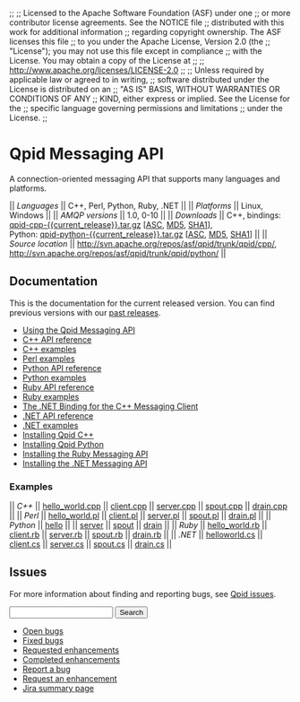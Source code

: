 ;;
;; Licensed to the Apache Software Foundation (ASF) under one
;; or more contributor license agreements.  See the NOTICE file
;; distributed with this work for additional information
;; regarding copyright ownership.  The ASF licenses this file
;; to you under the Apache License, Version 2.0 (the
;; "License"); you may not use this file except in compliance
;; with the License.  You may obtain a copy of the License at
;; 
;;   http://www.apache.org/licenses/LICENSE-2.0
;; 
;; Unless required by applicable law or agreed to in writing,
;; software distributed under the License is distributed on an
;; "AS IS" BASIS, WITHOUT WARRANTIES OR CONDITIONS OF ANY
;; KIND, either express or implied.  See the License for the
;; specific language governing permissions and limitations
;; under the License.
;;

# Qpid Messaging API

A connection-oriented messaging API that supports many languages and
platforms.

  || *Languages* || C++, Perl, Python, Ruby, .NET ||
  || *Platforms* || Linux, Windows ||
  || *AMQP versions* || 1.0, 0-10 ||
  || *Downloads* || C++, bindings: [qpid-cpp-{{current_release}}.tar.gz](http://www.apache.org/dyn/closer.cgi/qpid/{{current_release}}/qpid-cpp-{{current_release}}.tar.gz) \[[ASC](http://www.apache.org/dist/qpid/{{current_release}}/qpid-cpp-{{current_release}}.tar.gz.asc), [MD5](http://www.apache.org/dist/qpid/{{current_release}}/qpid-cpp-{{current_release}}.tar.gz.md5), [SHA1](http://www.apache.org/dist/qpid/{{current_release}}/qpid-cpp-{{current_release}}.tar.gz.sha1)],<br/>Python: [qpid-python-{{current_release}}.tar.gz](http://www.apache.org/dyn/closer.cgi/qpid/{{current_release}}/qpid-python-{{current_release}}.tar.gz) \[[ASC](http://www.apache.org/dist/qpid/{{current_release}}/qpid-python-{{current_release}}.tar.gz.asc), [MD5](http://www.apache.org/dist/qpid/{{current_release}}/qpid-python-{{current_release}}.tar.gz.md5), [SHA1](http://www.apache.org/dist/qpid/{{current_release}}/qpid-python-{{current_release}}.tar.gz.sha1)] ||
  || *Source location* ||  <http://svn.apache.org/repos/asf/qpid/trunk/qpid/cpp/>,<br/> <http://svn.apache.org/repos/asf/qpid/trunk/qpid/python/> ||

## Documentation

This is the documentation for the current released version.  You can
find previous versions with our
[past releases]({{site_url}}/releases/index.html#past-releases).

<div class="two-column" markdown="1">

 - [Using the Qpid Messaging API]({{current_release_url}}/programming/book/ch02.html)
 - [C++ API reference]({{current_release_url}}/messaging-api/cpp/api/index.html)
 - [C++ examples]({{current_release_url}}/messaging-api/cpp/examples/index.html)
 - [Perl examples]({{current_release_url}}/messaging-api/perl/examples/index.html)
 - [Python API reference]({{current_release_url}}/messaging-api/python/api/index.html)
 - [Python examples]({{current_release_url}}/messaging-api/python/examples/index.html)
 - [Ruby API reference]({{current_release_url}}/messaging-api/ruby/api/index.html)
 - [Ruby examples]({{current_release_url}}/messaging-api/ruby/examples/index.html)
 - [The .NET Binding for the C++ Messaging Client]({{current_release_url}}/programming/book/ch05.html)
 - [.NET API reference]({{current_release_url}}/messaging-api/dotnet/api/index.html)
 - [.NET examples]({{current_release_url}}/messaging-api/dotnet/examples/index.html)
 - [Installing Qpid C++](http://svn.apache.org/repos/asf/qpid/tags/{{current_release}}/qpid/cpp/INSTALL)
 - [Installing Qpid Python](http://svn.apache.org/repos/asf/qpid/tags/{{current_release}}/qpid/python/README.txt)
 - [Installing the Ruby Messaging API](http://svn.apache.org/repos/asf/qpid/tags/{{current_release}}/qpid/cpp/bindings/qpid/ruby/README.rdoc)
 - [Installing the .NET Messaging API](http://svn.apache.org/repos/asf/qpid/tags/{{current_release}}/qpid/cpp/bindings/qpid/dotnet/ReadMe.txt)

</div>

### Examples

  || *C++* || [hello_world.cpp]({{current_release_url}}/messaging-api/cpp/examples/hello_world.cpp.html) || [client.cpp]({{current_release_url}}/messaging-api/cpp/examples/client.cpp.html) || [server.cpp]({{current_release_url}}/messaging-api/cpp/examples/server.cpp.html) || [spout.cpp]({{current_release_url}}/messaging-api/cpp/examples/spout.cpp.html) || [drain.cpp]({{current_release_url}}/messaging-api/cpp/examples/drain.cpp.html) ||
  || *Perl* || [hello_world.pl]({{current_release_url}}/messaging-api/perl/examples/hello_world.pl.html) || [client.pl]({{current_release_url}}/messaging-api/perl/examples/client.pl.html) || [server.pl]({{current_release_url}}/messaging-api/perl/examples/server.pl.html) || [spout.pl]({{current_release_url}}/messaging-api/perl/examples/spout.pl.html) || [drain.pl]({{current_release_url}}/messaging-api/perl/examples/drain.pl.html) ||
  || *Python* || [hello]({{current_release_url}}/messaging-api/python/examples/hello.html) ||  || [server]({{current_release_url}}/messaging-api/python/examples/server.html) || [spout]({{current_release_url}}/messaging-api/python/examples/spout.html) || [drain]({{current_release_url}}/messaging-api/python/examples/drain.html) ||
  || *Ruby* || [hello_world.rb]({{current_release_url}}/messaging-api/ruby/examples/hello_world.rb.html) || [client.rb]({{current_release_url}}/messaging-api/ruby/examples/client.rb.html) || [server.rb]({{current_release_url}}/messaging-api/ruby/examples/server.rb.html) || [spout.rb]({{current_release_url}}/messaging-api/ruby/examples/spout.rb.html) || [drain.rb]({{current_release_url}}/messaging-api/ruby/examples/drain.rb.html) ||
  || *.NET* || [helloworld.cs]({{current_release_url}}/messaging-api/dotnet/examples/csharp.example.helloworld.cs.html) || [client.cs]({{current_release_url}}/messaging-api/dotnet/examples/csharp.example.client.cs.html) || [server.cs]({{current_release_url}}/messaging-api/dotnet/examples/csharp.example.server.cs.html) || [spout.cs]({{current_release_url}}/messaging-api/dotnet/examples/csharp.example.spout.cs.html) || [drain.cs]({{current_release_url}}/messaging-api/dotnet/examples/csharp.example.drain.cs.html) ||

## Issues

For more information about finding and reporting bugs, see
[Qpid issues]({{site_url}}/issues.html).

<div class="indent">
  <form id="jira-search-form">
    <input type="hidden" name="jql" value="project = QPID and component in ('C++ Client', 'Dot Net Client', 'Perl Client', 'Python Client', 'Ruby Client') and text ~ '{}' order by updatedDate desc"/>
    <input type="text" name="text"/>
    <button type="submit">Search</button>
  </form>
</div>

<div class="two-column" markdown="1">

 - [Open bugs](https://issues.apache.org/jira/issues/?jql=resolution%20%3D%20EMPTY%20and%20issuetype%20%3D%20%22Bug%22%20and%20component%20in%20\(%22C%2B%2B%20Client%22%2C%20%22Dot%20Net%20Client%22%2C%20%22Perl%20Client%22%2C%20%22Python%20Client%22%2C%20%22Ruby%20Client%22\)%20and%20project%20%3D%20%22QPID%22)
 - [Fixed bugs](https://issues.apache.org/jira/issues/?jql=resolution%20%3D%20Fixed%20and%20issuetype%20%3D%20%22Bug%22%20and%20component%20in%20\(%22C%2B%2B%20Client%22%2C%20%22Dot%20Net%20Client%22%2C%20%22Perl%20Client%22%2C%20%22Python%20Client%22%2C%20%22Ruby%20Client%22\)%20and%20project%20%3D%20%22QPID%22)
 - [Requested enhancements](https://issues.apache.org/jira/issues/?jql=resolution%20%3D%20EMPTY%20and%20issuetype%20in%20\(%22New%20Feature%22%2C%20%22Improvement%22\)%20and%20component%20in%20\(%22C%2B%2B%20Client%22%2C%20%22Dot%20Net%20Client%22%2C%20%22Perl%20Client%22%2C%20%22Python%20Client%22%2C%20%22Ruby%20Client%22\)%20and%20project%20%3D%20%22QPID%22)
 - [Completed enhancements](https://issues.apache.org/jira/issues/?jql=resolution%20%3D%20Fixed%20and%20issuetype%20in%20\(%22New%20Feature%22%2C%20%22Improvement%22\)%20and%20component%20in%20\(%22C%2B%2B%20Client%22%2C%20%22Dot%20Net%20Client%22%2C%20%22Perl%20Client%22%2C%20%22Python%20Client%22%2C%20%22Ruby%20Client%22\)%20and%20project%20%3D%20%22QPID%22)
 - [Report a bug](http://issues.apache.org/jira/secure/CreateIssueDetails!init.jspa?pid=12310520&issuetype=1&priority=3&summary=[Enter%20a%20brief%20description]&components=12311396)
 - [Request an enhancement](http://issues.apache.org/jira/secure/CreateIssueDetails!init.jspa?pid=12310520&issuetype=4&priority=3&summary=[Enter%20a%20brief%20description]&components=12311396)
 - [Jira summary page](http://issues.apache.org/jira/browse/QPID/component/12311396)

</div>
